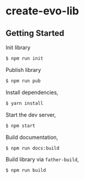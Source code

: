 # create-evo-lib

## Getting Started

Init library

```bash
$ npm run init
```

Publish library

```bash
$ npm run pub
```

Install dependencies,

```bash
$ yarn install
```

Start the dev server,

```bash
$ npm start
```

Build documentation,

```bash
$ npm run docs:build
```

Build library via `father-build`,

```bash
$ npm run build
```
